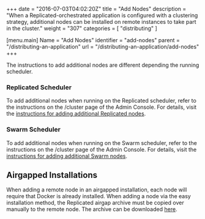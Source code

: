 +++
date = "2016-07-03T04:02:20Z"
title = "Add Nodes"
description = "When a Replicated-orchestrated application is configured with a clustering strategy, additional nodes can be installed on remote instances to take part in the cluster."
weight = "307"
categories = [ "distributing" ]

[menu.main]
Name       = "Add Nodes"
identifier = "add-nodes"
parent     = "/distributing-an-application"
url        = "/distributing-an-application/add-nodes"
+++

The instructions to add additional nodes are different depending the running scheduler.

### Replicated Scheduler
To add additional nodes when running on the Replicated scheduler, refer to the instructions on the /cluster page of the Admin Console. For details, visit the [instructions for adding additional Replicated nodes](/distributing-an-application/add-nodes-replicated).

### Swarm Scheduler
To add additional nodes when running on the Swarm scheduler, refer to the instructions on the /cluster page of the Admin Console. For details, visit the [instructions for adding additional Swarm nodes](/distributing-an-application/add-nodes-swarm).

## Airgapped Installations
When adding a remote node in an airgapped installation, each node will require that Docker is already installed. When adding a node via the easy installation method, the Replicated airgap archive must be copied over manually to the remote node. The archive can be downloaded [here](/distributing-an-application/airgapped-installations/#install-replicated).
